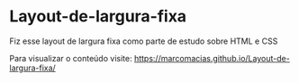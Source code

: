 # Layout-de-largura-fixa
Fiz esse layout de largura fixa como parte de estudo sobre HTML e CSS

Para visualizar o conteúdo visite: https://marcomacias.github.io/Layout-de-largura-fixa/
